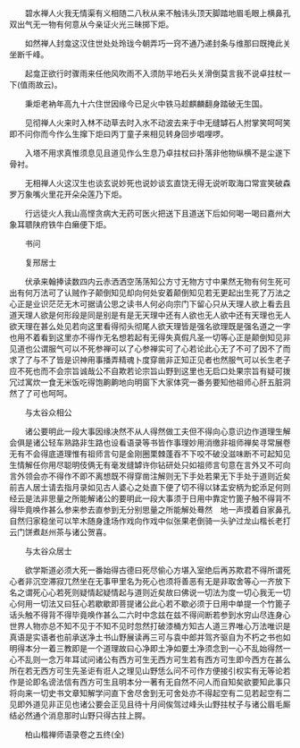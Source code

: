 <!-- { "loadSidebar": true } -->
　　碧水禅人火我无情渠有义相随二八秋从来不触讳头顶天脚踏地眉毛眼上横鼻孔双出气无一物有何意从今亲证火光三昧掷下炬。

　　如然禅人封龛这汉住世处处玲珑今朝弄巧一窍不通乃递封条与维那曰既掩此关坐断千峰。

　　起龛正欲行时骤雨来任他风吹雨不入须防平地石头关滑倒莫言我不说卓拄杖一下(值雨故云)。

　　秉炬老衲年高九十六住世因缘今已足火中铁马趁麒麟翻身踏破无生国。

　　见彻禅人火来时入林不动草去时入水不动波去来于中无缝罅石人拊掌笑呵呵笑即不问你而今作么生撺下炬曰丙丁童子来相见转身回步唱哩啰。

　　入塔不用求真惟须息见且道见作么生息乃卓拄杖曰扑落非他物纵横不是尘遂下骨衬。

　　无相禅人火这汉生也谈玄说妙死也说妙谈玄直饶无得无说听取海口常宣笑破森罗万象嘴火里花开朵朵莲乃下炬。

　　行远徒火人我山高悭贪病大无药可医火把送下且道送下后如何喝一喝曰嘉州大象耳聩陕府铁牛白癞便下炬。

　　书问

　　复邢居士

　　伏承来翰捧读数四内云赤洒洒空荡荡知公方寸无物方寸中果然无物有何生死可出有何万法可了认贼作子颠倒知见却向何处安着颠倒知见若无更起出生死了万法之心正是业识茫茫无木可据请公思之读书人何必向宗门下留心只从天理人欲上看去且道天理人欲是何形段是同是别是有是无天理中还有人欲也无人欲中还有天理也无人欲天理在甚么处见若向这里看得彻头彻尾人欲天理皆是强名欲理既是强名道之一字也用不着看到这里亦不得作无名想若起有无得失真假凡圣一切等心正是颠倒知见非见道也公谓服气可以不死参禅可以了心参禅实可了心若论此心无了不可了因不了而求了了与不了皆是识神用事播弄精魂卜度穿凿非正知正见者也然服气可以长生老子应不死也而不会宗旨诚哉公不自欺若论宗旨山野到这里也无启口处果宗旨有疑可拨冗过寓炊一食无米饭吃得饱齁齁地向明窗下大家体究一番务要知他祖师心肝五脏洞然了了可也呵呵。

　　与太谷众相公

　　诸公要明此一段大事因缘决然不从人得然做工夫但不得向心意识边作道理生解会俱是诸公轻车熟路非生路也设看语录等书皆作事理妙用消缴非祖师禅矣寻常展卷无有不会得底道理惟有祖师言句是金刚圈栗棘蓬吞不下咬不破没滋味断不可起知见生情解任你用尽聪明伎俩无有毫发缝罅许你钻研处只如祖师言句意在言外又不可向言外领会亦不得作不即不离想既不得穿凿注解则无下手处若果无下手处于道则近矣前吉人居士请去指月录如见古人婆心之处直下便了切不得以钵盂安柄为蛇添足何则经云是法非思量之所能解诸公的要明此一段大事须于日用中靠定竹篦子触不得背不得毕竟唤作甚么参来参去直参到无分别思量之所能解处蓦然　地一声摸着自家鼻孔自然归家稳坐可以竿木随身逢场作戏向作戏中似张果老倒骑一头驴过龙山楷长老打云门饼煮赵州茶与诸公贺喜。

　　与太谷众居士

　　欲学斯道必须大死一番始得古德曰死尽偷心方堪入室绝后再苏欺君不得所谓死心者非沉空滞寂兀然坐在无事甲里名为死心也须将善恶有无是非取舍等心一齐放下名之谓死心心若死则疑情起疑情起与道则近矣故曰佛说一切法为度一切心我无一切心何用一切法又曰狂心若歇歇即菩提诸公此心若不歇必须于日用中单提一个竹篦子话头触不得背不得毕竟唤作甚么二六时中念兹在兹不得间断若参到水穷山尽连身心世界人物亦总不知不见于不知不见时忽然打破漆桶方知古人道三界唯心万法唯识是真语是实语者也前承送净土书山野展读再三可与袁中郎并驾齐驱自为不朽之书也如明得本分一着三教即是一个道理故曰心净即土净如要土净须念到一心不乱始得然一心不乱则一念万年耳试问诸公有西方可生无西方可生若有西方可生即今西方在甚么所在若无西方可生先圣讵有诳人之理见山野恁么问不可作方便接引权实有无等论若作是论即名谤法信有西方可生且明本分一著有无自然不问人而自知矣欲要知此事只将向来一切史书文章知解学问直下舍尽舍到无可舍处亦不得起空有二见若起空有二见即外道见非正见也诸公要会正见且待十月间俟驾过峰头山野拄杖子与诸公眉毛厮结必然通个消息那时山野只得古拄上腭。

　　柏山楷禅师语录卷之五终(全)
